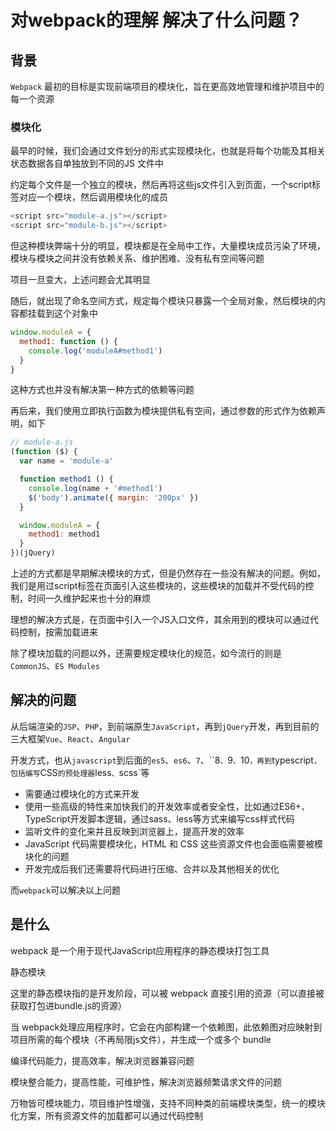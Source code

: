 # 对webpack的理解 解决了什么问题？

## 背景

`Webpack` 最初的目标是实现前端项目的模块化，旨在更高效地管理和维护项目中的每一个资源

### 模块化

最早的时候，我们会通过文件划分的形式实现模块化，也就是将每个功能及其相关状态数据各自单独放到不同的JS 文件中

约定每个文件是一个独立的模块，然后再将这些js文件引入到页面，一个script标签对应一个模块，然后调用模块化的成员

```js
<script src="module-a.js"></script>
<script src="module-b.js"></script>
```

但这种模块弊端十分的明显，模块都是在全局中工作，大量模块成员污染了环境，模块与模块之间并没有依赖关系、维护困难、没有私有空间等问题

项目一旦变大，上述问题会尤其明显

随后，就出现了命名空间方式，规定每个模块只暴露一个全局对象，然后模块的内容都挂载到这个对象中

```js
window.moduleA = {
  method1: function () {
    console.log('moduleA#method1')
  }
}
```

这种方式也并没有解决第一种方式的依赖等问题

再后来，我们使用立即执行函数为模块提供私有空间，通过参数的形式作为依赖声明，如下

```js
// module-a.js
(function ($) {
  var name = 'module-a'

  function method1 () {
    console.log(name + '#method1')
    $('body').animate({ margin: '200px' })
  }

  window.moduleA = {
    method1: method1
  }
})(jQuery)
```

上述的方式都是早期解决模块的方式，但是仍然存在一些没有解决的问题。例如，我们是用过script标签在页面引入这些模块的，这些模块的加载并不受代码的控制，时间一久维护起来也十分的麻烦

理想的解决方式是，在页面中引入一个JS入口文件，其余用到的模块可以通过代码控制，按需加载进来

除了模块加载的问题以外，还需要规定模块化的规范，如今流行的则是`CommonJS`、`ES Modules`

## 解决的问题

从后端渲染的`JSP`、`PHP`，到前端原生`JavaScript`，再到`jQuery`开发，再到目前的三大框架`Vue`、`React`、`Angular`

开发方式，也从`javascript`到后面的`es5`、`es6`、`7`、``8`、`9`、`10`，再到`typescript`，包括编写`CSS`的预处理器`less`、`scss`等

- 需要通过模块化的方式来开发
- 使用一些高级的特性来加快我们的开发效率或者安全性，比如通过ES6+、TypeScript开发脚本逻辑，通过sass、less等方式来编写css样式代码
- 监听文件的变化来并且反映到浏览器上，提高开发的效率
- JavaScript 代码需要模块化，HTML 和 CSS 这些资源文件也会面临需要被模块化的问题
- 开发完成后我们还需要将代码进行压缩、合并以及其他相关的优化

而`webpack`可以解决以上问题

## 是什么

webpack 是一个用于现代JavaScript应用程序的静态模块打包工具

静态模块

这里的静态模块指的是开发阶段，可以被 webpack 直接引用的资源（可以直接被获取打包进bundle.js的资源）

当 webpack处理应用程序时，它会在内部构建一个依赖图，此依赖图对应映射到项目所需的每个模块（不再局限js文件），并生成一个或多个 bundle

编译代码能力，提高效率，解决浏览器兼容问题

模块整合能力，提高性能，可维护性，解决浏览器频繁请求文件的问题

万物皆可模块能力，项目维护性增强，支持不同种类的前端模块类型，统一的模块化方案，所有资源文件的加载都可以通过代码控制
